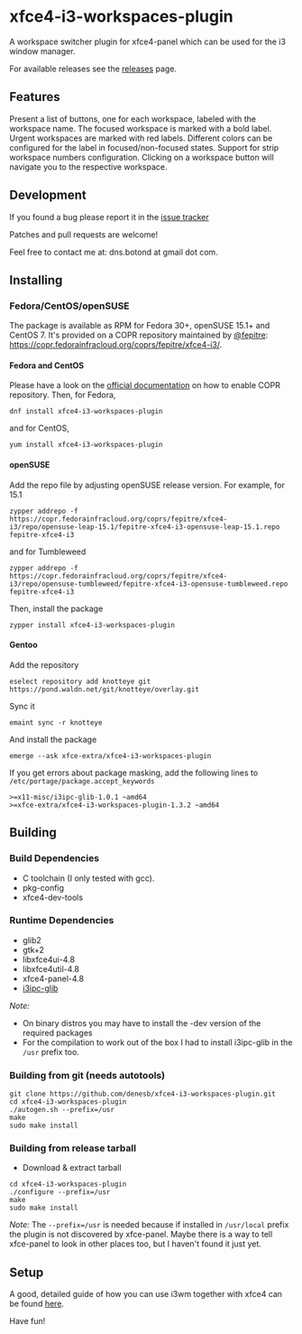 xfce4-i3-workspaces-plugin
==========================

A workspace switcher plugin for xfce4-panel which can be used for the i3 window manager.

For available releases see the [releases](https://github.com/denesb/xfce4-i3-workspaces-plugin/releases) page.

Features
--------

Present a list of buttons, one for each workspace, labeled with the workspace name.
The focused workspace is marked with a bold label. Urgent workspaces are marked with red labels.
Different colors can be configured for the label in focused/non-focused states.
Support for strip workspace numbers configuration.
Clicking on a workspace button will navigate you to the respective workspace.

Development
-----------

If you found a bug please report it in the [issue tracker](https://github.com/denesb/xfce4-i3-workspaces-plugin/issues "Bugs")

Patches and pull requests are welcome!

Feel free to contact me at: dns.botond at gmail dot com.

Installing
----------

### Fedora/CentOS/openSUSE

The package is available as RPM for Fedora 30+, openSUSE 15.1+ and CentOS 7. It's provided on a COPR
repository maintained by [@fepitre](https://github.com/fepitre): https://copr.fedorainfracloud.org/coprs/fepitre/xfce4-i3/.

#### Fedora and CentOS

Please have a look on the [official documentation](https://docs.pagure.org/copr.copr/how_to_enable_repo.html#how-to-enable-repo) on how to enable COPR repository. Then, for Fedora,

```
dnf install xfce4-i3-workspaces-plugin
```

and for CentOS,

```
yum install xfce4-i3-workspaces-plugin
```

#### openSUSE

Add the repo file by adjusting openSUSE release version. For example, for 15.1

```
zypper addrepo -f https://copr.fedorainfracloud.org/coprs/fepitre/xfce4-i3/repo/opensuse-leap-15.1/fepitre-xfce4-i3-opensuse-leap-15.1.repo fepitre-xfce4-i3
```

and for Tumbleweed

```
zypper addrepo -f https://copr.fedorainfracloud.org/coprs/fepitre/xfce4-i3/repo/opensuse-tumbleweed/fepitre-xfce4-i3-opensuse-tumbleweed.repo fepitre-xfce4-i3
```

Then, install the package

```
zypper install xfce4-i3-workspaces-plugin
```

####  Gentoo

Add the repository

```
eselect repository add knotteye git https://pond.waldn.net/git/knotteye/overlay.git
```

Sync it

```
emaint sync -r knotteye
```

And install the package

```
emerge --ask xfce-extra/xfce4-i3-workspaces-plugin
```

If you get errors about package masking, add the following lines to `/etc/portage/package.accept_keywords`
```
>=x11-misc/i3ipc-glib-1.0.1 ~amd64
>=xfce-extra/xfce4-i3-workspaces-plugin-1.3.2 ~amd64
```

Building
--------

### Build Dependencies

* C toolchain (I only tested with gcc).
* pkg-config
* xfce4-dev-tools

### Runtime Dependencies
* glib2
* gtk+2
* libxfce4ui-4.8
* libxfce4util-4.8
* xfce4-panel-4.8
* [i3ipc-glib](https://github.com/acrisci/i3ipc-glib "i3ipc-glib")

*Note:*
+ On binary distros you may have to install the -dev version of the required
packages
+ For the compilation to work out of the box I had to install i3ipc-glib in
the `/usr` prefix too.

### Building from git (needs autotools)
```
git clone https://github.com/denesb/xfce4-i3-workspaces-plugin.git
cd xfce4-i3-workspaces-plugin
./autogen.sh --prefix=/usr
make
sudo make install
```

### Building from release tarball
* Download & extract tarball

```
cd xfce4-i3-workspaces-plugin
./configure --prefix=/usr
make
sudo make install
```

*Note:*
The `--prefix=/usr` is needed because if installed in `/usr/local` prefix the
plugin is not discovered by xfce-panel. Maybe there is a way to tell xfce-panel
to look in other places too, but I haven't found it just yet.

Setup
-----

A good, detailed guide of how you can use i3wm together with xfce4 can be found [here](http://feeblenerd.blogspot.ro/2015/11/pretty-i3-with-xfce.html).

Have fun!
